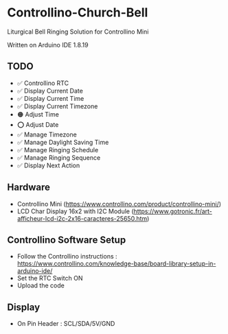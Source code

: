 # Controllino-Church-Bell
Liturgical Bell Ringing Solution for Controllino Mini

Written on Arduino IDE 1.8.19

## TODO

- ✅ Controllino RTC
- ✅ Display Current Date
- ✅ Display Current Time
- ✅ Display Current Timezone
- 🟠 Adjust Time
- ⭕️ Adjust Date
- ✅ Manage Timezone
- ✅ Manage Daylight Saving Time
- ✅ Manage Ringing Schedule
- ✅ Manage Ringing Sequence
- ✅ Display Next Action

## Hardware

- Controllino Mini (https://www.controllino.com/product/controllino-mini/)
- LCD Char Display 16x2 with I2C Module (https://www.gotronic.fr/art-afficheur-lcd-i2c-2x16-caracteres-25650.htm)

## Controllino Software Setup

- Follow the Controllino instructions : https://www.controllino.com/knowledge-base/board-library-setup-in-arduino-ide/
- Set the RTC Switch ON
- Upload the code

## Display

- On Pin Header : SCL/SDA/5V/GND
